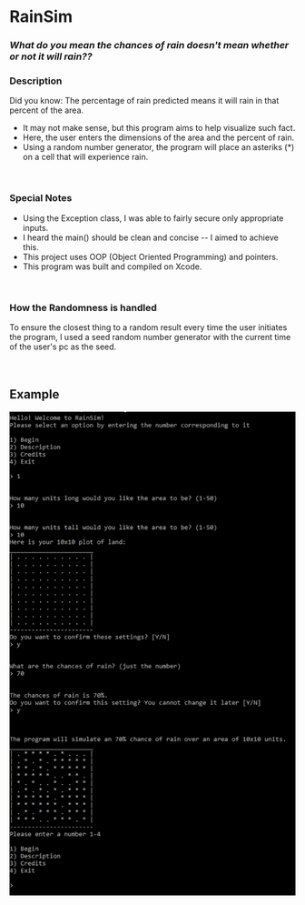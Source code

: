 # RainSim 
### <i> What do you mean the chances of rain doesn't mean whether or not it will rain?? </i>

### Description
Did you know: The percentage of rain predicted means it will rain in that percent of the area.
* It may not make sense, but this program aims to help visualize such fact.
* Here, the user enters the dimensions of the area and the percent of rain. 
* Using a random number generator, the program will place an asteriks (*) on a cell that will experience rain.
<br />

### Special Notes
* Using the Exception class, I was able to fairly secure only appropriate inputs.
* I heard the main() should be clean and concise -- I aimed to achieve this.
* This project uses OOP (Object Oriented Programming) and pointers.
* This program was built and compiled on Xcode.
<br />

### How the Randomness is handled
To ensure the closest thing to a random result every time the user initiates the program, I used a seed random number generator with the current time of the user's pc as the seed. 
<br />
<br />
<br />

## Example
<img src="https://github.com/erik-argueta/projects/blob/main/cpp/complex/RainSim/Images/debug.png"/>
